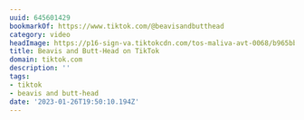 ```yaml
---
uuid: 645601429
bookmarkOf: https://www.tiktok.com/@beavisandbutthead
category: video
headImage: https://p16-sign-va.tiktokcdn.com/tos-maliva-avt-0068/b965bbad669875016c10a044fb3513cd~c5_720x720.jpeg?x-expires=1694678400&x-signature=d9BUSqYxVpKqcKy1F5ESQGg48a8%3D
title: Beavis and Butt-Head on TikTok
domain: tiktok.com
description: ''
tags:
- tiktok
- beavis and butt-head
date: '2023-01-26T19:50:10.194Z'
---
```



